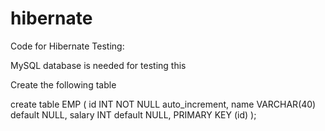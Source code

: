 # hibernate
Code for Hibernate
Testing:

MySQL database is needed for testing this

Create the following table

create table EMP (
   id INT NOT NULL auto_increment,
   name  VARCHAR(40) default NULL,
   salary     INT  default NULL,
   PRIMARY KEY (id)
);

